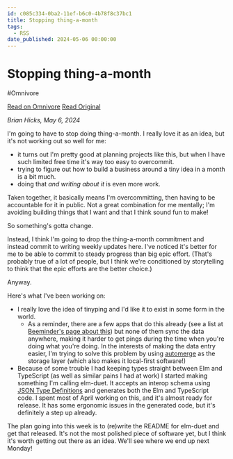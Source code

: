 ```yaml
---
id: c085c334-0ba2-11ef-b6c0-4b78f8c37bc1
title: Stopping thing-a-month
tags:
  - RSS
date_published: 2024-05-06 00:00:00
---
```


# Stopping thing-a-month
#Omnivore

[Read on Omnivore](https://omnivore.app/me/stopping-thing-a-month-18f4dd75f79)
[Read Original](https://bytes.zone/micro/stopping-thing-a-month/)



_Brian Hicks, May 6, 2024_

I&#39;m going to have to stop doing thing-a-month. I really love it as an idea, but it&#39;s not working out so well for me:

* it turns out I&#39;m pretty good at planning projects like this, but when I have such limited free time it&#39;s way too easy to overcommit.
* trying to figure out how to build a business around a tiny idea in a month is a bit much.
* doing that _and writing about it_ is even more work.

Taken together, it basically means I&#39;m overcommitting, then having to be accountable for it in public. Not a great combination for me mentally; I&#39;m avoiding building things that I want and that I think sound fun to make!

So something&#39;s gotta change.

Instead, I think I&#39;m going to drop the thing-a-month commitment and instead commit to writing weekly updates here. I&#39;ve noticed it&#39;s better for me to be able to commit to steady progress than big epic effort. (That&#39;s probably true of a lot of people, but I think we&#39;re conditioned by storytelling to think that the epic efforts are the better choice.)

Anyway.

Here&#39;s what I&#39;ve been working on:

* I really love the idea of tinyping and I&#39;d like it to exist in some form in the world.  
   * As a reminder, there are a few apps that do this already (see a list at [Beeminder&#39;s page about this](https:&#x2F;&#x2F;doc.beeminder.com&#x2F;tagtime)) but none of them sync the data anywhere, making it harder to get pings during the time when you&#39;re doing what you&#39;re doing. In the interests of making the data entry easier, I&#39;m trying to solve this problem by using [automerge](https:&#x2F;&#x2F;automerge.org&#x2F;) as the storage layer (which also makes it local-first software!)
* Because of some trouble I had keeping types straight between Elm and TypeScript (as well as similar pains I had at work) I started making something I&#39;m calling elm-duet. It accepts an interop schema using [JSON Type Definitions](https:&#x2F;&#x2F;jsontypedef.com&#x2F;) and generates both the Elm and TypeScript code. I spent most of April working on this, and it&#39;s almost ready for release. It has some ergonomic issues in the generated code, but it&#39;s definitely a step up already.

The plan going into this week is to (re)write the README for elm-duet and get that released. It&#39;s not the most polished piece of software yet, but I think it&#39;s worth getting out there as an idea. We&#39;ll see where we end up next Monday!
